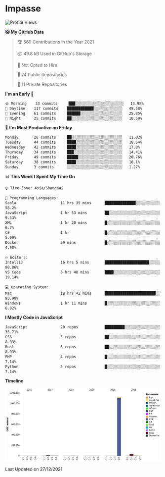 # Impasse

<!--START_SECTION:waka-->
![Profile Views](http://img.shields.io/badge/Profile%20Views-18-blue)

**🐱 My GitHub Data** 

> 🏆 569 Contributions in the Year 2021
 > 
> 📦 49.8 kB Used in GitHub's Storage 
 > 
> 🚫 Not Opted to Hire
 > 
> 📜 74 Public Repositories 
 > 
> 🔑 11 Private Repositories  
 > 
**I'm an Early 🐤** 

```text
🌞 Morning    33 commits     ███░░░░░░░░░░░░░░░░░░░░░░   13.98% 
🌆 Daytime    117 commits    ████████████░░░░░░░░░░░░░   49.58% 
🌃 Evening    61 commits     ██████░░░░░░░░░░░░░░░░░░░   25.85% 
🌙 Night      25 commits     ██░░░░░░░░░░░░░░░░░░░░░░░   10.59%

```
📅 **I'm Most Productive on Friday** 

```text
Monday       26 commits     ██░░░░░░░░░░░░░░░░░░░░░░░   11.02% 
Tuesday      44 commits     ████░░░░░░░░░░░░░░░░░░░░░   18.64% 
Wednesday    42 commits     ████░░░░░░░░░░░░░░░░░░░░░   17.8% 
Thursday     34 commits     ███░░░░░░░░░░░░░░░░░░░░░░   14.41% 
Friday       49 commits     █████░░░░░░░░░░░░░░░░░░░░   20.76% 
Saturday     38 commits     ████░░░░░░░░░░░░░░░░░░░░░   16.1% 
Sunday       3 commits      ░░░░░░░░░░░░░░░░░░░░░░░░░   1.27%

```


📊 **This Week I Spent My Time On** 

```text
⌚︎ Time Zone: Asia/Shanghai

💬 Programming Languages: 
Scala                    11 hrs 35 mins      ██████████████░░░░░░░░░░░   58.2% 
JavaScript               1 hr 53 mins        ██░░░░░░░░░░░░░░░░░░░░░░░   9.53% 
XML                      1 hr 20 mins        █░░░░░░░░░░░░░░░░░░░░░░░░   6.7% 
C#                       1 hr                █░░░░░░░░░░░░░░░░░░░░░░░░   5.09% 
Docker                   59 mins             █░░░░░░░░░░░░░░░░░░░░░░░░   4.98%

🔥 Editors: 
IntelliJ                 16 hrs 5 mins       ████████████████████░░░░░   80.86% 
VS Code                  3 hrs 48 mins       ████░░░░░░░░░░░░░░░░░░░░░   19.14%

💻 Operating System: 
Mac                      18 hrs 42 mins      ███████████████████████░░   93.98% 
Windows                  1 hr 11 mins        █░░░░░░░░░░░░░░░░░░░░░░░░   6.02%

```

**I Mostly Code in JavaScript** 

```text
JavaScript               20 repos            █████████░░░░░░░░░░░░░░░░   35.71% 
CSS                      5 repos             ██░░░░░░░░░░░░░░░░░░░░░░░   8.93% 
Rust                     5 repos             ██░░░░░░░░░░░░░░░░░░░░░░░   8.93% 
PHP                      4 repos             █░░░░░░░░░░░░░░░░░░░░░░░░   7.14% 
Python                   4 repos             █░░░░░░░░░░░░░░░░░░░░░░░░   7.14%

```


**Timeline**

![Chart not found](https://raw.githubusercontent.com/impasse/impasse/master/charts/bar_graph.png) 


 Last Updated on 27/12/2021
<!--END_SECTION:waka-->
